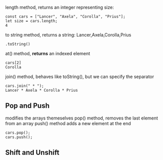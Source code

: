 length method, returns an integer representing size:

```
const cars = ["Lancer", "Axela", "Corolla", "Prius"];
let size = cars.length;
4
```

to string method, returns a string: Lancer,Axela,Corolla,Prius

```
.toString()
```

at() method, **returns** an indexed element

```
cars[2]
Corolla
```

join() method, behaves like toString(), but we can specify the separator

```
cars.join(" * ");
Lancer * Axela * Corolla * Prius
```

## Pop and Push

modifies the arrays themeselves
pop() method, removes the last element from an array
push() method adds a new element at the end

```
cars.pop();
cars.push();
```

## Shift and Unshift
